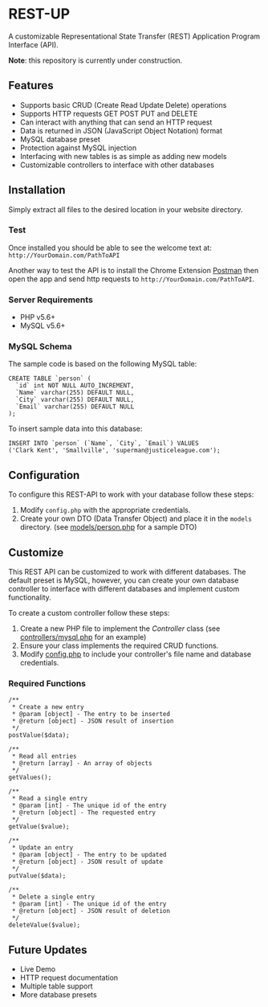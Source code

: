 # REST-UP

A customizable Representational State Transfer (REST) Application Program Interface (API). 

**Note**: this repository is currently under construction.

## Features

* Supports basic CRUD (Create Read Update Delete) operations
* Supports HTTP requests GET POST PUT and DELETE
* Can interact with anything that can send an HTTP request
* Data is returned in JSON (JavaScript Object Notation) format
* MySQL database preset
* Protection against MySQL injection
* Interfacing with new tables is as simple as adding new models
* Customizable controllers to interface with other databases 

## Installation

Simply extract all files to the desired location in your website directory.

### Test
Once installed you should be able to see the welcome text at: `http://YourDomain.com/PathToAPI`

Another way to test the API is to install the Chrome Extension [Postman](https://chrome.google.com/webstore/detail/postman/fhbjgbiflinjbdggehcddcbncdddomop) then open the app and send http requests to `http://YourDomain.com/PathToAPI`.

### Server Requirements

* PHP v5.6+
* MySQL v5.6+

### MySQL Schema

The sample code is based on the following MySQL table:

```
CREATE TABLE `person` (
  `id` int NOT NULL AUTO_INCREMENT,
  `Name` varchar(255) DEFAULT NULL,
  `City` varchar(255) DEFAULT NULL,
  `Email` varchar(255) DEFAULT NULL
);
```

To insert sample data into this database:

```
INSERT INTO `person` (`Name`, `City`, `Email`) VALUES
('Clark Kent', 'Smallville', 'superman@justiceleague.com');
```


## Configuration

To configure this REST-API to work with your database follow these steps:

1. Modify `config.php` with the appropriate credentials. 
2. Create your own DTO (Data Transfer Object) and place it in the `models` directory. (see [models/person.php]( https://github.com/maxcarter/REST-API/blob/master/models/person.php) for a sample DTO) 


## Customize

This REST API can be customized to work with different databases. The default preset is MySQL, however, you can create your own database controller to interface with different databases and implement custom functionality.

To create a custom controller follow these steps:

1. Create a new PHP file to implement the *Controller* class (see [controllers/mysql.php](https://github.com/maxcarter/REST-API/blob/master/controllers/mysql.php) for an example)
2. Ensure your class implements the required CRUD functions.
3. Modify [config.php](https://github.com/maxcarter/REST-API/blob/master/config/config.php) to include your controller's file name and database credentials. 

### Required Functions
```
/**
 * Create a new entry
 * @param [object] - The entry to be inserted
 * @return [object] - JSON result of insertion
 */
postValue($data);

/**
 * Read all entries
 * @return [array] - An array of objects 
 */
getValues();

/**
 * Read a single entry
 * @param [int] - The unique id of the entry
 * @return [object] - The requested entry
 */
getValue($value);

/**
 * Update an entry
 * @param [object] - The entry to be updated
 * @return [object] - JSON result of update
 */
putValue($data);

/**
 * Delete a single entry
 * @param [int] - The unique id of the entry
 * @return [object] - JSON result of deletion
 */
deleteValue($value);

```

## Future Updates

* Live Demo
* HTTP request documentation
* Multiple table support
* More database presets
